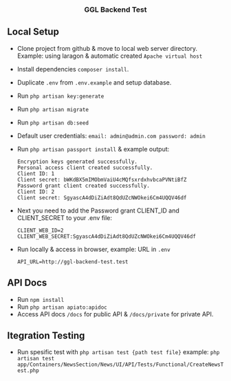 <h3 align="center">GGL Backend Test</h3>

## Local Setup
- Clone project from github & move to local web server directory. Example: using laragon & automatic created `Apache virtual host`
- Install dependencies `composer install`.
- Duplicate `.env` from `.env.example` and setup database.
- Run `php artisan key:generate`
- Run `php artisan migrate`
- Run `php artisan db:seed`
- Default user credentials: `email: admin@admin.com password: admin`
- Run `php artisan passport install` & example output:
  
  ```
  Encryption keys generated successfully.
  Personal access client created successfully.
  Client ID: 1
  Client secret: bWKdBX5mIMObmVaiU4cMQfsxrdxhvbcaPVNtiBfZ
  Password grant client created successfully.
  Client ID: 2
  Client secret: SgyascA4dDiZiAdt8QdUZcNWOkei6Cm4UQQV46df
  ```
- Next you need to add the Password grant CLIENT_ID and CLIENT_SECRET to your .env file:
  ```
  CLIENT_WEB_ID=2
  CLIENT_WEB_SECRET:SgyascA4dDiZiAdt8QdUZcNWOkei6Cm4UQQV46df
  ```
- Run locally & access in browser, example: URL in `.env`
  ```
  API_URL=http://ggl-backend-test.test
  ```

## API Docs
- Run `npm install`
- Run `php artisan apiato:apidoc`
- Access API docs `/docs` for public API & `/docs/private` for private API.

## Itegration Testing
- Run spesific test with `php artisan test {path test file}` example: `php artisan test app/Containers/NewsSection/News/UI/API/Tests/Functional/CreateNewsTest.php`
